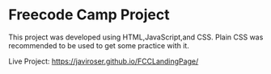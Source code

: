 


# Freecode Camp Project

This project was developed using HTML,JavaScript,and CSS. Plain CSS was recommended to be used to get some practice with it.

Live Project: https://javiroser.github.io/FCCLandingPage/






